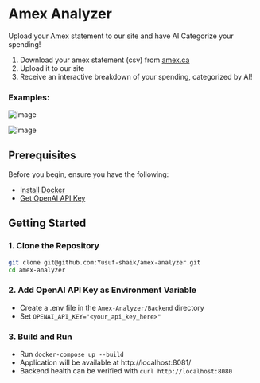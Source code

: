 # Amex Analyzer


Upload your Amex statement to our site and have AI Categorize your spending! 
1. Download your amex statement (csv) from [amex.ca](https://www.americanexpress.com/en-ca/)
2. Upload it to our site
3. Receive an interactive breakdown of your spending, categorized by AI!

### Examples:

![image](https://github.com/Yusuf-shaik/amex-analyzer/assets/43193906/31f82e14-546c-48d0-9988-6d21a547059c)

![image](https://github.com/Yusuf-shaik/amex-analyzer/assets/43193906/c3b4dbf9-7fa3-406b-b936-a27e44311618)



## Prerequisites

Before you begin, ensure you have the following:

- [Install Docker](https://www.docker.com/)
- [Get OpenAI API Key](https://platform.openai.com/api-keys)


## Getting Started

### 1. Clone the Repository

```bash
git clone git@github.com:Yusuf-shaik/amex-analyzer.git
cd amex-analyzer
```
### 2. Add OpenAI API Key as Environment Variable
 - Create a .env file in the `Amex-Analyzer/Backend` directory
 - Set `OPENAI_API_KEY="<your_api_key_here>"`

### 3. Build and Run
 - Run `docker-compose up --build`
 - Application will be available at http://localhost:8081/
 - Backend health can be verified with `curl http://localhost:8080`
